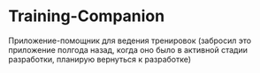 # Training-Companion
 Приложение-помощник для ведения тренировок (забросил это приложение полгода назад, когда оно было в активной стадии разработки, планирую вернуться к разработке)
